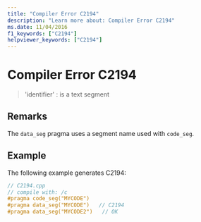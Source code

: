 ```yaml
---
title: "Compiler Error C2194"
description: "Learn more about: Compiler Error C2194"
ms.date: 11/04/2016
f1_keywords: ["C2194"]
helpviewer_keywords: ["C2194"]
---
```

# Compiler Error C2194

> 'identifier' : is a text segment

## Remarks

The `data_seg` pragma uses a segment name used with `code_seg`.

## Example

The following example generates C2194:

```cpp
// C2194.cpp
// compile with: /c
#pragma code_seg("MYCODE")
#pragma data_seg("MYCODE")   // C2194
#pragma data_seg("MYCODE2")   // OK
```
